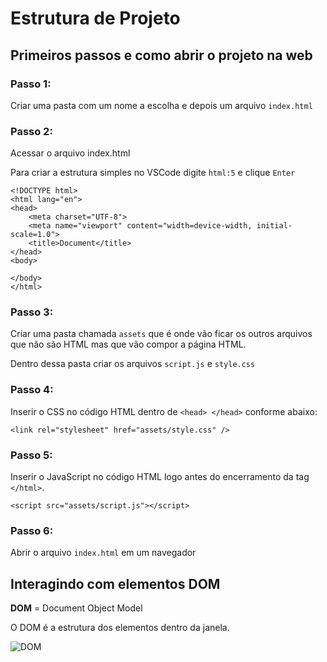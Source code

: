 # Estrutura de Projeto

## Primeiros passos e como abrir o projeto na web

### Passo 1:
Criar uma pasta com um nome a escolha e depois um arquivo `index.html`

### Passo 2:
Acessar o arquivo index.html

Para criar a estrutura simples no VSCode digite `html:5` e clique `Enter`

```
<!DOCTYPE html>
<html lang="en">
<head>
    <meta charset="UTF-8">
    <meta name="viewport" content="width=device-width, initial-scale=1.0">
    <title>Document</title>
</head>
<body>
    
</body>
</html>
```

### Passo 3:
Criar uma pasta chamada `assets` que é onde vão ficar os outros arquivos que não são HTML mas que vão compor a página HTML.

Dentro dessa pasta criar os arquivos `script.js` e `style.css`

### Passo 4:
Inserir o CSS no código HTML dentro de `<head> </head>` conforme abaixo:

```
<link rel="stylesheet" href="assets/style.css" />
```

### Passo 5:
Inserir o JavaScript no código HTML logo antes do encerramento da tag `</html>`.

```
<script src="assets/script.js"></script>
```

### Passo 6:
Abrir o arquivo `index.html` em um navegador

## Interagindo com elementos DOM

**DOM** = Document Object Model

O DOM é a estrutura dos elementos dentro da janela.

![DOM](https://www.lambdatest.com/blog/wp-content/uploads/2023/01/image18-27.png)

